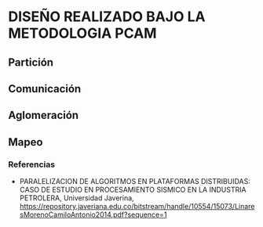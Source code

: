 # DISEÑO REALIZADO BAJO LA METODOLOGIA PCAM

## Partición

## Comunicación

## Aglomeración

## Mapeo



### Referencias

* PARALELIZACION DE ALGORITMOS EN PLATAFORMAS DISTRIBUIDAS: CASO DE ESTUDIO EN PROCESAMIENTO SISMICO EN LA INDUSTRIA PETROLERA, Universidad Javerina, https://repository.javeriana.edu.co/bitstream/handle/10554/15073/LinaresMorenoCamiloAntonio2014.pdf?sequence=1
